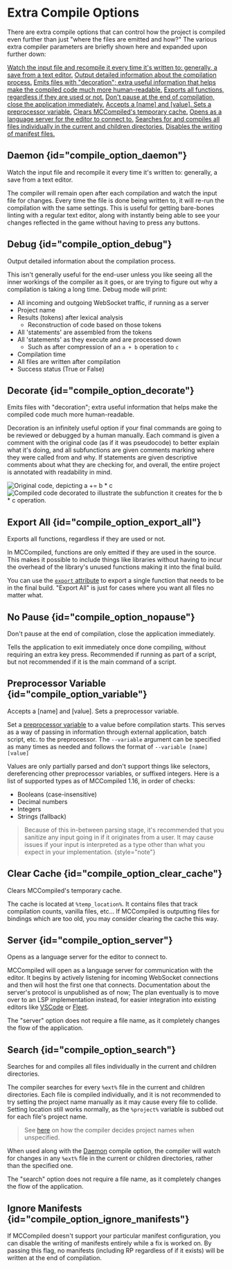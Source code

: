 # Extra Compile Options

There are extra compile options that can control how the project is compiled even further than just "where the files
are emitted and how?" The various extra compiler parameters are briefly shown here and expanded upon further down:

<deflist type="medium" sorted="none">
    <def title="--daemon (-dm)">
        <a href="#compile_option_daemon">Watch the input file and recompile it every time it's written to: generally, a save from a text editor.</a>
    </def>
    <def title="--debug (-db)">
        <a href="#compile_option_debug">Output detailed information about the compilation process.</a>
    </def>
    <def title="--decorate (-dc)">
        <a href="#compile_option_decorate">Emits files with "decoration"; extra useful information that helps make the compiled code much more human-readable.</a>
    </def>
    <def title="--exportall (-ea)">
        <a href="#compile_option_export_all">Exports all functions, regardless if they are used or not.</a>
    </def>
    <def title="--nopause (-np)">
        <a href="#compile_option_nopause">Don't pause at the end of compilation, close the application immediately.</a>
    </def>
    <def title="--variable (-ppv)">
        <a href="#compile_option_variable">Accepts a [name] and [value]. Sets a preprocessor variable.</a>
    </def>
    <def title="--clearcache (-cc)">
        <a href="#compile_option_clear_cache">Clears MCCompiled's temporary cache.</a>
    </def>
    <def title="--server">
        <a href="#compile_option_server">Opens as a language server for the <tooltip term="editor">editor</tooltip> to connect to.</a>
    </def>
    <def title="--search">
        <a href="#compile_option_search">Searches for and compiles all files individually in the current and children directories.</a>
    </def>
    <def title="--ignoremanifests">
        <a href="#compile_option_ignore_manifests">Disables the writing of manifest files.</a>
    </def>
</deflist>

## Daemon {id="compile_option_daemon"}
<deflist type="medium" sorted="none">
    <def title="--daemon (-dm)">
        Watch the input file and recompile it every time it's written to: generally, a save from a text editor.
    </def>
</deflist>

The compiler will remain open after each compilation and watch the input file for changes.
Every time the file is done being written to, it will re-run the compilation with the same settings. This is useful
for getting bare-bones linting with a regular text editor, along with instantly being able to see your changes reflected
in the game without having to press any buttons.

## Debug {id="compile_option_debug"}
<deflist type="medium" sorted="none">
    <def title="--debug (-db)">
        Output detailed information about the compilation process.
    </def>
</deflist>

This isn't generally useful for the end-user unless you like seeing all the inner workings of the compiler as it goes,
or are trying to figure out why a compilation is taking a long time. Debug mode will print:
- All incoming and outgoing WebSocket traffic, if running as a server
- Project name
- Results (tokens) after lexical analysis
    - Reconstruction of code based on those tokens
- All 'statements' are assembled from the tokens
- All 'statements' as they execute and are processed down
    - Such as after compression of an `a + b` operation to `c`
- Compilation time
- All files are written after compilation
- Success status (True or False)

## Decorate {id="compile_option_decorate"}
<deflist type="medium" sorted="none">
    <def title="--decorate (-dc)">
        Emits files with "decoration"; extra useful information that helps make the compiled code much more human-readable.
    </def>
</deflist>

<snippet id="decoration">

Decoration is an infinitely useful option if your final commands are going to be reviewed or debugged by a human manually.
Each command is given a comment with the original code (as if it was pseudocode) to better explain what it's doing,
and all subfunctions are given comments marking where they were called from and why. If statements are given descriptive
comments about what they are checking for, and overall, the entire project is annotated with readability in mind.

<img src="decoration0.png" alt="Original code, depicting a += b * c"/>

<img src="decoration1.png" alt="Compiled code decorated to illustrate the subfunction it creates for the b * c operation."/>

</snippet>

## Export All {id="compile_option_export_all"}
<deflist type="medium" sorted="none">
    <def title="--exportall (-ea)">
        Exports all functions, regardless if they are used or not.
    </def>
</deflist>

In MCCompiled, functions are only emitted if they are used in the source. This makes it possible to include things like
libraries without having to incur the overhead of the library's unused functions making it into the final build.

You can use the [`export` attribute](Attributes.md#function-attributes) to export a single function that needs to be
in the final build. "Export All" is just for cases where you want all files no matter what.

## No Pause {id="compile_option_nopause"}
<deflist type="medium" sorted="none">
    <def title="--nopause (-np)">
        Don't pause at the end of compilation, close the application immediately.
    </def>
</deflist>

Tells the application to exit immediately once done compiling, without requiring an extra key press. Recommended if
running as part of a script, but not recommended if it is the main command of a script.

## Preprocessor Variable {id="compile_option_variable"}
<deflist type="medium" sorted="none">
    <def title="--variable (-ppv)">
        Accepts a [name] and [value]. Sets a preprocessor variable.
    </def>
</deflist>

Set a [preprocessor variable](Preprocessor.md) to a value before compilation starts. This serves as a way of
passing in information through external application, batch script, etc. to the preprocessor. The `--variable` argument
can be specified as many times as needed and follows the format of `--variable [name] [value]`

Values are only partially parsed and don't support things like selectors, dereferencing other preprocessor variables,
or suffixed integers. Here is a list of supported types as of MCCompiled 1.16, in order of checks:
- Booleans (case-insensitive)
- Decimal numbers
- Integers
- Strings (fallback)

> Because of this in-between parsing stage, it's recommended that you sanitize any input going in if it originates from
> a user. It may cause issues if your input is interpreted as a type other than what you expect in your implementation.
{style="note"}

## Clear Cache {id="compile_option_clear_cache"}
<deflist type="medium" sorted="none">
    <def title="--clearcache (-cc)">
        Clears MCCompiled's temporary cache.
    </def>
</deflist>

The cache is located at `%temp_location%`. It contains files that track compilation counts, vanilla files,
etc... If MCCompiled is outputting files for bindings which are too old, you may consider clearing the cache this way.

## Server {id="compile_option_server"}
<deflist type="medium" sorted="none">
    <def title="--server">
        Opens as a language server for the <tooltip term="editor">editor</tooltip> to connect to.
    </def>
</deflist>

MCCompiled will open as a language server for communication with the <tooltip term="editor">editor</tooltip>. It begins
by actively listening for incoming WebSocket connections and then will host the first one that connects. Documentation
about the server's protocol is unpublished as of now; The plan eventually is to move over to an LSP implementation
instead, for easier integration into existing editors like [VSCode](https://code.visualstudio.com/) or [Fleet](https://www.jetbrains.com/fleet/).

The "server" option does not require a file name, as it completely changes the flow of the application.

## Search {id="compile_option_search"}
<deflist type="medium" sorted="none">
    <def title="--search">
        Searches for and compiles all files individually in the current and children directories.
    </def>
</deflist>

The compiler searches for every `%ext%` file in the current and children directories. Each file is compiled individually,
and it is not recommended to try setting the project name manually as it may cause every file to collide. Setting location
still works normally, as the `%project%` variable is subbed out for each file's project name.

> See [here](Compiling-Manually.md#project_name) on how the compiler decides project names when unspecified.

When used along with the [Daemon](#compile_option_daemon) compile option, the compiler will watch for changes in any
`%ext%` file in the current or children directories, rather than the specified one.

The "search" option does not require a file name, as it completely changes the flow of the application.

## Ignore Manifests {id="compile_option_ignore_manifests"}
If MCCompiled doesn't support your particular manifest configuration, you can disable the writing of manifests entirely
while a fix is worked on. By passing this flag, no manifests (including RP regardless of if it exists) will be written
at the end of compilation.